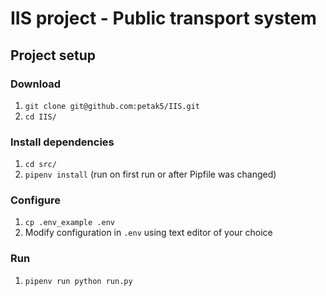 # IIS project - Public transport system

## Project setup
### Download
1. `git clone git@github.com:petak5/IIS.git`
2. `cd IIS/`

### Install dependencies
1. `cd src/`
2. `pipenv install` (run on first run or after Pipfile was changed)

### Configure
1. `cp .env_example .env`
2. Modify configuration in `.env` using text editor of your choice

### Run
1. `pipenv run python run.py`
